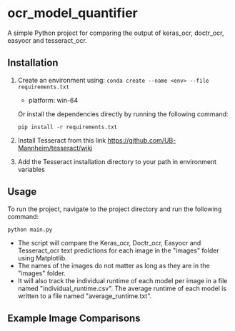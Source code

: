 # ocr_model_quantifier
A simple Python project for comparing the output of keras_ocr, doctr_ocr, easyocr and tesseract_ocr.


## Installation
1. Create an environment using:
    ```conda create --name <env> --file requirements.txt```
    * platform: win-64

    Or install the dependencies directly by running the following command:

    ```pip install -r requirements.txt```

2. Install Tesseract from this link https://github.com/UB-Mannheim/tesseract/wiki
3. Add the Tesseract installation directory to your path in environment variables 


## Usage
To run the project, navigate to the project directory and run the following command:

```python main.py```


* The script will compare the Keras_ocr, Doctr_ocr, Easyocr and Tesseract_ocr text predictions for each image in the "images" folder using Matplotlib. 
* The names of the images do not matter as long as they are in the "images" folder.
* It will also track the individual runtime of each model per image in a file named "individual_runtime.csv". The average runtime of each model is written to a file named "average_runtime.txt".

## Example Image Comparisons

